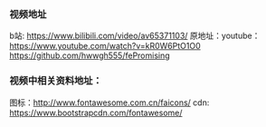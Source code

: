### 视频地址
b站: https://www.bilibili.com/video/av65371103/
原地址：youtube：https://www.youtube.com/watch?v=kR0W6PtO1O0
https://github.com/hwwgh555/fePromising

### 视频中相关资料地址：
图标：http://www.fontawesome.com.cn/faicons/
cdn: https://www.bootstrapcdn.com/fontawesome/